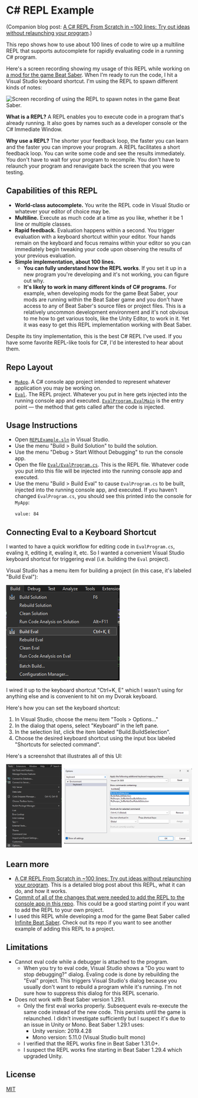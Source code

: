 # C# REPL Example

(Companion blog post: [A C# REPL From Scratch in ~100 lines: Try out ideas without relaunching your program](https://infinitebeatsaber.substack.com/p/a-c-repl-from-scratch-in-100-lines).)

This repo shows how to use about 100 lines of code to wire up a multiline REPL that supports autocomplete for rapidly evaluating code in a running C# program.

Here's a screen recording showing my usage of this REPL while working on [a mod for the game Beat Saber](https://github.com/rigdern/InfiniteBeatSaber). When I’m ready to run the code, I hit a Visual Studio keyboard shortcut. I'm using the REPL to spawn different kinds of notes:

![Screen recording of using the REPL to spawn notes in the game Beat Saber.](./docs/spawning-notes.gif)

**What is a REPL?** A REPL enables you to execute code in a program that's already running. It also goes by names such as a developer console or the C# Immediate Window.

**Why use a REPL?** The shorter your feedback loop, the faster you can learn and the faster you can improve your program. A REPL facilitates a short feedback loop. You can write some code and see the results immediately. You don't have to wait for your program to recompile. You don't have to relaunch your program and renavigate back the screen that you were testing.

## Capabilities of this REPL
- **World-class autocomplete.** You write the REPL code in Visual Studio or whatever your editor of choice may be.
- **Multiline.** Execute as much code at a time as you like, whether it be 1 line or multiple classes.
- **Rapid feedback.** Evaluation happens within a second. You trigger evaluation with a keyboard shortcut within your editor. Your hands remain on the keyboard and focus remains within your editor so you can immediately begin tweaking your code upon observing the results of your previous evaluation.
- **Simple implementation, about 100 lines.**
  - **You can fully understand how the REPL works**. If you set it up in a new program you're developing and it's not working, you can figure out why.
  - **It's likely to work in many different kinds of C# programs.** For example, when developing mods for the game Beat Saber, your mods are running within the Beat Saber game and you don't have access to any of Beat Saber's source files or project files. This is a relatively uncommon development environment and it's not obvious to me how to get various tools, like the Unity Editor, to work in it. Yet it was easy to get this REPL implementation working with Beat Saber.

Despite its tiny implementation, this is the best C# REPL I've used. If you have some favorite REPL-like tools for C#, I'd be interested to hear about them.

## Repo Layout
- [`MyApp`](./MyApp). A C# console app project intended to represent whatever application you may be working on.
- [`Eval`](./Eval). The REPL project. Whatever you put in here gets injected into the running console app and executed. [`EvalProgram.EvalMain`](https://github.com/rigdern/REPLExample/blob/add-repl/Eval/EvalProgram.cs#L8-L11) is the entry point &mdash; the method that gets called after the code is injected.

## Usage Instructions
- Open [`REPLExample.sln`](./REPLExample.sln) in Visual Studio.
- Use the menu "Build > Build Solution" to build the solution.
- Use the menu "Debug > Start Without Debugging" to run the console app.
- Open the file [`Eval/EvalProgram.cs`](./Eval/EvalProgram.cs). This is the REPL file. Whatever code you put into this file will be injected into the running console app and executed.
- Use the menu "Build > Build Eval" to cause `EvalProgram.cs` to be built, injected into the running console app, and executed. If you haven't changed `EvalProgram.cs`, you should see this printed into the console for `MyApp`:
  ```
  value: 84
  ```

## Connecting Eval to a Keyboard Shortcut
I wanted to have a quick workflow for editing code in `EvalProgram.cs`, evaling it, editing it, evaling it, etc. So I wanted a convenient Visual Studio keyboard shortcut for triggering eval (i.e. building the `Eval` project).

Visual Studio has a menu item for building a project (in this case, it's labeled "Build Eval"):

![](./docs/vs-build-eval.png)

I wired it up to the keyboard shortcut "Ctrl+K, E" which I wasn't using for anything else and is convenient to hit on my Dvorak keyboard.

Here's how you can set the keyboard shortcut:

1. In Visual Studio, choose the menu item "Tools > Options..."
1. In the dialog that opens, select "Keyboard" in the left pane.
1. In the selection list, click the item labeled "Build.BuildSelection".
1. Choose the desired keyboard shortcut using the input box labeled "Shortcuts for selected command".

Here's a screenshot that illustrates all of this UI:

![](./docs/vs-hotkey-config.png)

## Learn more
- [A C# REPL From Scratch in ~100 lines: Try out ideas without relaunching your program](https://infinitebeatsaber.substack.com/p/a-c-repl-from-scratch-in-100-lines). This is a detailed blog post about this REPL, what it can do, and how it works.
- [Commit of all of the changes that were needed to add the REPL to the console app in this repo](https://github.com/rigdern/REPLExample/commit/add-repl). This could be a good starting point if you want to add the REPL to your own project.
- I used this REPL while developing a mod for the game Beat Saber called [Infinite Beat Saber](https://github.com/rigdern/InfiniteBeatSaber/). Check out its repo if you want to see another example of adding this REPL to a project.

## Limitations
- Cannot eval code while a debugger is attached to the program.
  - When you try to eval code, Visual Studio shows a "Do you want to stop debugging?" dialog. Evaling code is done by rebuilding the "Eval" project. This triggers Visual Studio's dialog because you usually don't want to rebuild a program while it's running. I'm not sure how to suppress this dialog for this REPL scenario.
- Does not work with Beat Saber version 1.29.1.
  - Only the first eval works properly. Subsequent evals re-execute the same code instead of the new code. This persists until the game is relaunched. I didn't investigate sufficiently but I suspect it's due to an issue in Unity or Mono. Beat Saber 1.29.1 uses:
    - Unity version: 2019.4.28
    - Mono version: 5.11.0 (Visual Studio built mono)
  - I verified that the REPL works fine in Beat Saber 1.31.0+.
  - I suspect the REPL works fine starting in Beat Saber 1.29.4 which upgraded Unity.

## License

[MIT](./LICENSE)
